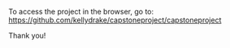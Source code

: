 To access the project in the browser, go to: https://github.com/kellydrake/capstoneproject/capstoneproject

Thank you! 
